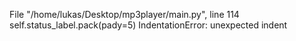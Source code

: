   File "/home/lukas/Desktop/mp3player/main.py", line 114
    self.status_label.pack(pady=5)
IndentationError: unexpected indent
